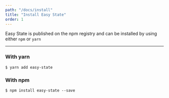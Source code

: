 ```yaml
---
path: "/docs/install"
title: "Install Easy State"
order: 1
---
```


Easy State is published on the npm registry and can be installed by using either `npm` or `yarn`

---

### With yarn

```shell
$ yarn add easy-state
```

### With npm

```shell
$ npm install easy-state --save
```
